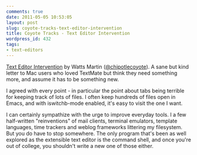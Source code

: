 ```yaml
---
comments: true
date: 2011-05-05 10:53:05
layout: post
slug: coyote-tracks-text-editor-intervention
title: Coyote Tracks - Text Editor Intervention
wordpress_id: 432
tags:
- text-editors
---
```



[Text Editor Intervention](http://chipotle.tumblr.com/post/5207966724/text-editor-intervention) by Watts Martin ([@chipotlecoyote](http://www.twitter.com/chipotlecoyote)). A sane but kind letter to Mac users who loved TextMate but think they need something more, and assume it has to be something new. 

I agreed with every point - in particular the point about tabs being terrible for keeping track of lots of files. I often keep hundreds of files open in Emacs, and with iswitchb-mode enabled, it's easy to visit the one I want.

I can certainly sympathize with the urge to improve everyday tools. I a few half-written "reinventions" of mail clients, terminal emulators, template languages, time trackers and weblog frameworks littering my filesystem. But you do have to stop somewhere. The only program that's been as well explored as the extensible text editor is the command shell, and once you're out of college, you shouldn't write a new one of those either.
